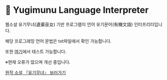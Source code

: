 # 🧾 Yugimunu Language Interpreter

웹소설 유기무녀(遺棄巫女) 기반 프로그램이 언어 유기문어(有機文語) 인터프리터입니다.  

해당 프로그래밍 언어 문법은 txt파일에서 확인 가능합니다.  

또한 [여기](https://shachixu.github.io/yugimunu/)에서 테스트 가능합니다.  

※현재 오류가 많으며 개선 중입니다.

[원작 소설 『유기무녀』 보러가기](https://novelpia.com/novel/21232)
